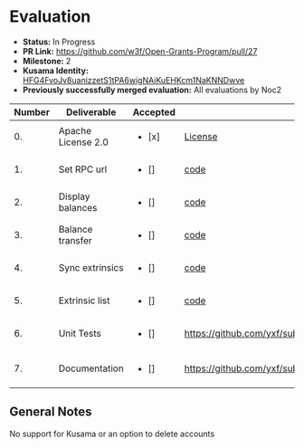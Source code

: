 # Evaluation

* **Status:** In Progress
* **PR Link:** https://github.com/w3f/Open-Grants-Program/pull/27 
* **Milestone:** 2
* **Kusama Identity:** [HFG4FvoJv8uanizzetS1tPA6wigNAiKuEHKcm1NaKNNDwve](https://polkascan.io/pre/kusama/account/HFG4FvoJv8uanizzetS1tPA6wigNAiKuEHKcm1NaKNNDwve)
* **Previously successfully merged evaluation:** All evaluations by Noc2

| Number | Deliverable | Accepted | Link | Evaluation Notes |
| ------------- | ------------- | ------------- | ------------- |------------- |
| 0. | Apache License 2.0 | <ul><li>[x] </li></ul>|[License](https://github.com/yxf/subwallet/blob/master/LICENSE)| MIT instead of Apache, but that's not an issue |
| 1. | Set RPC url |<ul><li>[] </li></ul>| [code](https://github.com/yxf/subwallet/blob/master/src/main.rs#L232) | 
| 2. | Display balances |<ul><li>[] </li></ul>| [code](https://github.com/yxf/subwallet/blob/master/src/main.rs#L179) | Error: Io(Os { code: 2, kind: NotFound, message: "No such file or directory" })
| 3. | Balance transfer |<ul><li>[] </li></ul>| [code](https://github.com/yxf/subwallet/blob/master/src/main.rs#L130) | 
| 4. | Sync extrinsics |<ul><li>[] </li></ul>| [code](https://github.com/yxf/subwallet/blob/master/src/main.rs#L198) | 
| 5. | Extrinsic list |<ul><li>[] </li></ul>| [code](https://github.com/yxf/subwallet/blob/master/src/main.rs#L222) | 
| 6. | Unit Tests |<ul><li>[] </li></ul>| https://github.com/yxf/subwallet/blob/master/src/rpc.rs#L295 | 26 unit tests, but there aren't unit tests for every command.  
| 7. | Documentation |<ul><li>[] </li></ul>| https://github.com/yxf/subwallet | No documentation for transfers: https://github.com/yxf/subwallet#transfer, no rustdoc support


## General Notes

No support for Kusama or an option to delete accounts 
